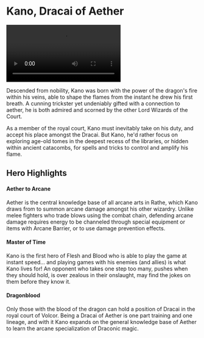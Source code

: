 # Kano, Dracai of Aether

<video controls autoplay loop playsinline>
  <source src="https://media.githubusercontent.com/media/nathaneastwood/fablore/main/src/heroes-of-rathe/media/kano.mp4" type="video/mp4">
</video>

Descended from nobility, Kano was born with the power of the dragon's fire within his veins, able to shape the flames from the instant he drew his first breath. A cunning trickster yet undeniably gifted with a connection to aether, he is both admired and scorned by the other Lord Wizards of the Court.

As a member of the royal court, Kano must inevitably take on his duty, and accept his place amongst the Dracai. But Kano, he'd rather focus on exploring age-old tomes in the deepest recess of the libraries, or hidden within ancient catacombs, for spells and tricks to control and amplify his flame.

## Hero Highlights

#### Aether to Arcane

Aether is the central knowledge base of all arcane arts in Rathe, which Kano draws from to summon arcane damage amongst his other wizardry. Unlike melee fighters who trade blows using the combat chain, defending arcane damage requires energy to be channeled through special equipment or items with Arcane Barrier, or to use damage prevention effects.

#### Master of Time

Kano is the first hero of Flesh and Blood who is able to play the game at instant speed... and playing games with his enemies (and allies) is what Kano lives for! An opponent who takes one step too many, pushes when they should hold, is over zealous in their onslaught, may find the jokes on them before they know it.

#### Dragonblood

Only those with the blood of the dragon can hold a position of Dracai in the royal court of Volcor. Being a Dracai of Aether is one part training and one lineage, and with it Kano expands on the general knowledge base of Aether to learn the arcane specialization of Draconic magic.
